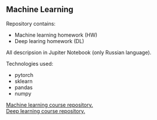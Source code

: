 Machine Learning
---
Repository contains:
- Machine learning homework (HW)
- Deep learing homework (DL)

All descripsion in Jupiter Notebook (only Russian language).

Technologies used:
- pytorch
- sklearn
- pandas
- numpy

[Machine learning course repository.](https://github.com/esokolov/ml-course-hse)
<br>[Deep learning course repository.](https://github.com/isadrtdinov/intro-to-dl-hse)
